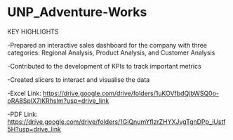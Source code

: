 # UNP_Adventure-Works
KEY HIGHLIGHTS

-Prepared an interactive sales dashboard for the company with three categories: Regional Analysis, Product Analysis, and Customer Analysis

-Contributed to the development of KPIs to track important metrics

-Created slicers to interact and visualise the data
  
-Excel Link: https://drive.google.com/drive/folders/1uKOVfbdQjbWSQ0o-oRA8SpIX7lKRhsIm?usp=drive_link

-PDF Link: https://drive.google.com/drive/folders/1GiQnumYflzrZHYXJvgTgnDPp_iUstf5H?usp=drive_link 
